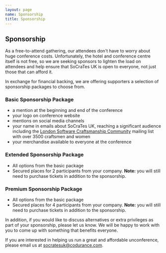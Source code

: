```yaml
---
layout: page
name: Sponsorship
title: Sponsorship
---
```


## Sponsorship

As a free-to-attend gathering, our attendees don't have to worry about huge conference costs. Unfortunately, the hotel and conference centre itself is not free, so we are seeking sponsors to lighten the load on attendees and help ensure that SoCraTes UK is open to everyone, not just those that can afford it.

In exchange for financial backing, we are offering supporters a selection of sponsorship packages to choose from.

### Basic Sponsorship Package

- a mention at the beginning and end of the conference
- your logo on conference website
- mentions on social media channels
- your name in emails about SoCraTes UK, reaching a significant audience including the [London Software Craftsmanship Community][London Software Craftsmanship Community] mailing list with over 3500 craftsmen and women
- your merchandise available to everyone at the conference

### Extended Sponsorship Package

- All options from the basic package
- Secured places for 2 participants from your company. **Note:** you will still need to purchase tickets in addition to the sponsorship.

### Premium Sponsorship Package

- All options from the basic package
- Secured places for 4 participants from your company. **Note:** you will still need to purchase tickets in addition to the sponsorship.

In addition, if you would like to discuss alternatives or extra privileges as part of your sponsorship, please let us know. We will be happy to work with you to come up with something that benefits everyone.

If you are interested in helping us run a great and affordable unconference, please email us at [socratesuk@codurance.com][socratesuk@codurance.com].

[London Software Craftsmanship Community]: http://www.meetup.com/london-software-craftsmanship/
[socratesuk@codurance.com]: mailto:socratesuk@codurance.com
